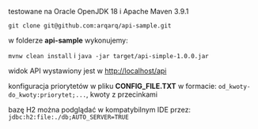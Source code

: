 testowane na Oracle OpenJDK 18 i Apache Maven 3.9.1

```git clone git@github.com:arqarq/api-sample.git```

w folderze __api-sample__ wykonujemy:

```mvnw clean install```
i
```java -jar target/api-simple-1.0.0.jar```

widok API wystawiony jest w [http://localhost/api](http://localhost/api)

konfiguracja priorytetów w pliku __CONFIG_FILE.TXT__ w formacie: ```od_kwoty-do_kwoty:priorytet;...```, kwoty z przecinkami

bazę H2 można podglądać w kompatybilnym IDE przez: ```jdbc:h2:file:./db;AUTO_SERVER=TRUE```